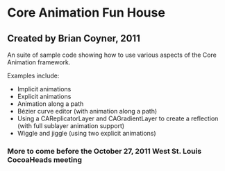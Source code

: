 # Core Animation Fun House
## Created by Brian Coyner, 2011

An suite of sample code showing how to use various aspects of the Core Animation framework. 

Examples include:
- Implicit animations
- Explicit animations
- Animation along a path
- Bézier curve editor (with animation along a path)
- Using a CAReplicatorLayer and CAGradientLayer to create a reflection (with full sublayer animation support)
- Wiggle and jiggle (using two explicit animations)

### More to come before the October 27, 2011 West St. Louis CocoaHeads meeting